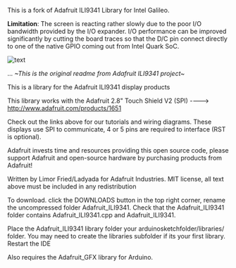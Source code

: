 This is a fork of Adafruit ILI9341 Library for Intel Galileo.

**Limitation**: The screen is reacting rather slowly due to the poor I/O bandwidth provided by the I/O expander. 
	    I/O performance can be improved significantly by cutting the board traces so that the D/C pin connect directly to one of the native GPIO coming out from Intel Quark SoC.
	    

![text](http://i1266.photobucket.com/albums/jj531/wallace1zq/th_20140627_100348_zpsf47351c3.jpg)

...
*~This is the original readme from Adafruit ILI9341 project~*

This is a library for the Adafruit ILI9341 display products

This library works with the Adafruit 2.8" Touch Shield V2 (SPI)
  ----> http://www.adafruit.com/products/1651
 
Check out the links above for our tutorials and wiring diagrams.
These displays use SPI to communicate, 4 or 5 pins are required
to interface (RST is optional).

Adafruit invests time and resources providing this open source code,
please support Adafruit and open-source hardware by purchasing
products from Adafruit!

Written by Limor Fried/Ladyada for Adafruit Industries.
MIT license, all text above must be included in any redistribution

To download. click the DOWNLOADS button in the top right corner, rename the uncompressed folder Adafruit_ILI9341. Check that the Adafruit_ILI9341 folder contains Adafruit_ILI9341.cpp and Adafruit_ILI9341.

Place the Adafruit_ILI9341 library folder your arduinosketchfolder/libraries/ folder. You may need to create the libraries subfolder if its your first library. Restart the IDE

Also requires the Adafruit_GFX library for Arduino.
